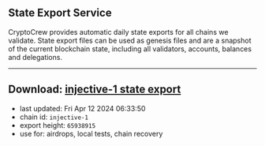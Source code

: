 ## State Export Service
CryptoCrew provides automatic daily state exports for all chains we validate. State export files can be used as genesis files and are a snapshot of the current blockchain state, including all validators, accounts, balances and delegations.

---
**Download: [injective-1 state export](https://dl-eu2.ccvalidators.com/SERVICE/injective/injective-1_export_65938915.json)**
---

- last updated: Fri Apr 12 2024 06:33:50
- chain id: `injective-1`
- export height: `65938915`
- use for: airdrops, local tests, chain recovery
